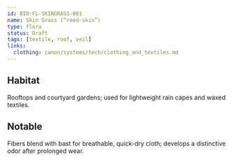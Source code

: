 ```yaml
---
id: BIO:FL-SKINGRASS-001
name: Skin Grass (“reed-skin”)
type: flora
status: Draft
tags: [textile, roof, veil]
links:
  clothing: canon/systems/tech/clothing_and_textiles.md
---
```


## Habitat
Rooftops and courtyard gardens; used for lightweight rain capes and waxed textiles.

## Notable
Fibers blend with bast for breathable, quick-dry cloth; develops a distinctive odor after prolonged wear.
